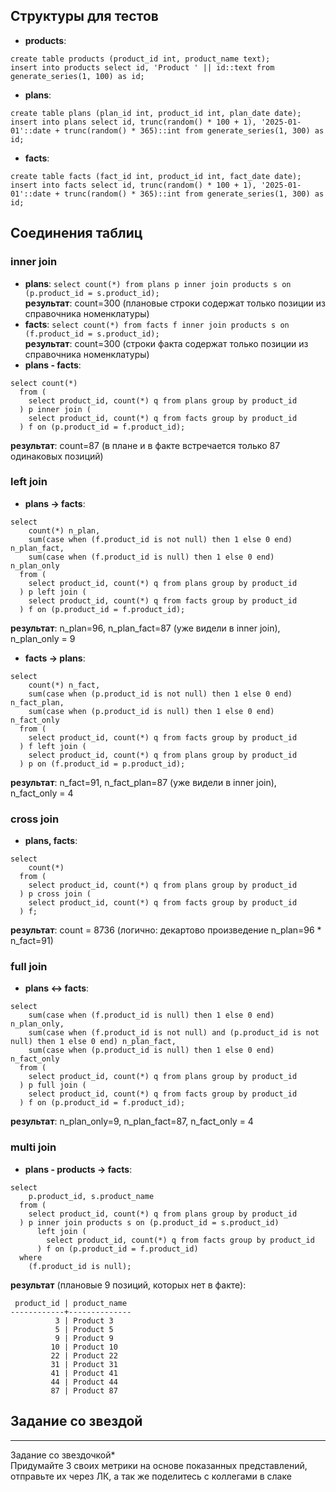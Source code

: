 ## Структуры для тестов

- **products**:
```
create table products (product_id int, product_name text);
insert into products select id, 'Product ' || id::text from generate_series(1, 100) as id;
```
- **plans**:
```
create table plans (plan_id int, product_id int, plan_date date);
insert into plans select id, trunc(random() * 100 + 1), '2025-01-01'::date + trunc(random() * 365)::int from generate_series(1, 300) as id;
```
- **facts**:
```
create table facts (fact_id int, product_id int, fact_date date);
insert into facts select id, trunc(random() * 100 + 1), '2025-01-01'::date + trunc(random() * 365)::int from generate_series(1, 300) as id;
```

## Соединения таблиц

### inner join

- **plans**: `select count(*) from plans p inner join products s on (p.product_id = s.product_id);` \
**результат**: count=300 (плановые строки содержат только позиции из справочника номенклатуры)
- **facts**: `select count(*) from facts f inner join products s on (f.product_id = s.product_id);` \
**результат**: count=300 (строки факта содержат только позиции из справочника номенклатуры)
- **plans - facts**:
```
select count(*)
  from (
    select product_id, count(*) q from plans group by product_id
  ) p inner join (
    select product_id, count(*) q from facts group by product_id
  ) f on (p.product_id = f.product_id);
```
**результат**: count=87 (в плане и в факте встречается только 87 одинаковых позиций)

### left join

- **plans -> facts**:
```
select
    count(*) n_plan,
    sum(case when (f.product_id is not null) then 1 else 0 end) n_plan_fact,
    sum(case when (f.product_id is null) then 1 else 0 end) n_plan_only
  from (
    select product_id, count(*) q from plans group by product_id
  ) p left join (
    select product_id, count(*) q from facts group by product_id
  ) f on (p.product_id = f.product_id);
```
**результат**: n_plan=96, n_plan_fact=87 (уже видели в inner join), n_plan_only = 9

- **facts -> plans**:
```
select
    count(*) n_fact,
    sum(case when (p.product_id is not null) then 1 else 0 end) n_fact_plan,
    sum(case when (p.product_id is null) then 1 else 0 end) n_fact_only
  from (
    select product_id, count(*) q from facts group by product_id
  ) f left join (
    select product_id, count(*) q from plans group by product_id
  ) p on (f.product_id = p.product_id);
```
**результат**: n_fact=91, n_fact_plan=87 (уже видели в inner join), n_fact_only = 4

### cross join

- **plans, facts**:
```
select
    count(*)
  from (
    select product_id, count(*) q from plans group by product_id
  ) p cross join (
    select product_id, count(*) q from facts group by product_id
  ) f;
```
**результат**: count = 8736 (логично: декартово произведение n_plan=96 * n_fact=91)

### full join

- **plans <-> facts**:
```
select
    sum(case when (f.product_id is null) then 1 else 0 end) n_plan_only,
    sum(case when (f.product_id is not null) and (p.product_id is not null) then 1 else 0 end) n_plan_fact,
    sum(case when (p.product_id is null) then 1 else 0 end) n_fact_only
  from (
    select product_id, count(*) q from plans group by product_id
  ) p full join (
    select product_id, count(*) q from facts group by product_id
  ) f on (p.product_id = f.product_id);
```
**результат**:  n_plan_only=9, n_plan_fact=87, n_fact_only = 4

### multi join

- **plans - products -> facts**:

```
select
    p.product_id, s.product_name
  from (
    select product_id, count(*) q from plans group by product_id
  ) p inner join products s on (p.product_id = s.product_id)
      left join (
        select product_id, count(*) q from facts group by product_id
      ) f on (p.product_id = f.product_id)
  where
    (f.product_id is null);
```
**результат** (плановые 9 позиций, которых нет в факте):
```
 product_id | product_name
------------+--------------
          3 | Product 3
          5 | Product 5
          9 | Product 9
         10 | Product 10
         22 | Product 22
         31 | Product 31
         41 | Product 41
         44 | Product 44
         87 | Product 87
```

## Задание со звездой



<hr>
<p>Задание со звездочкой*<br>Придумайте 3 своих метрики на основе показанных представлений, отправьте их через ЛК, а так же поделитесь с коллегами в слаке</p>
</div>

